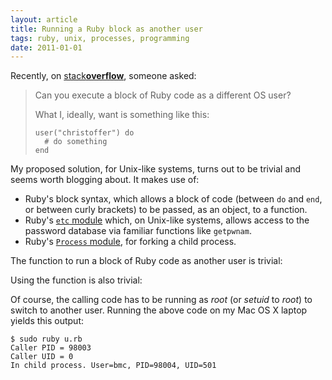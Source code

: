 ```yaml
---
layout: article
title: Running a Ruby block as another user
tags: ruby, unix, processes, programming
date: 2011-01-01
---
```


Recently, on [stack**overflow**][SO], someone asked:

> Can you execute a block of Ruby code as a different OS user?
> 
> What I, ideally, want is something like this:
> 
>     user("christoffer") do
>       # do something
>     end

My proposed solution, for Unix-like systems, turns out to be trivial and
seems worth blogging about. It makes use of:

* Ruby's block syntax, which allows a block of code (between `do` and `end`,
  or between curly brackets) to be passed, as an object, to a function.
* Ruby's [`etc` module][Ruby-etc] which, on Unix-like systems, allows
  access to the password database via familiar functions like `getpwnam`.
* Ruby's [`Process` module][Ruby-process], for forking a child process.

The function to run a block of Ruby code as another user is trivial:

<script src="https://gist.github.com/757519.js?file=asuser.rb"> </script>

Using the function is also trivial:

<script src="https://gist.github.com/761820.js?file=asusertest.rb"> </script>

Of course, the calling code has to be running as *root* (or *setuid* to
*root*) to switch to another user. Running the above code on my Mac OS X
laptop yields this output:

    $ sudo ruby u.rb
    Caller PID = 98003
    Caller UID = 0
    In child process. User=bmc, PID=98004, UID=501

[SO]: http://stackoverflow.com/questions/4548151/run-ruby-block-as-specific-os-user/
[Ruby-etc]: http://ruby-doc.org/core-1.9/classes/Etc.html
[Ruby-process]: http://ruby-doc.org/core-1.9/classes/Process.html
